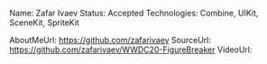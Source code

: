 Name: Zafar Ivaev
Status: Accepted
Technologies: Combine, UIKit, SceneKit, SpriteKit

AboutMeUrl: https://github.com/zafarivaev
SourceUrl: https://github.com/zafarivaev/WWDC20-FigureBreaker
VideoUrl: 

<!---
EXAMPLE
Name: John Appleseed
Status: Submitted <or> Winner <or> Distinguished <or> Rejected
Technologies: SwiftUI, RealityKit, CoreGraphic

AboutMeUrl: https://linkedin.com/in/johnappleseed
SourceUrl: https://github.com/johnappleseed/wwdc2025
VideoUrl: https://youtu.be/ABCDE123456
-->
